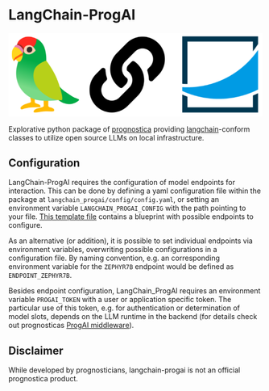 # LangChain-ProgAI

![langchain_progai](.img/langchain_progai.png)

Explorative python package of [prognostica](https://www.prognostica.de/de/) providing [langchain](https://github.com/langchain-ai/langchain/tree/master)-conform classes to utilize open source LLMs on local infrastructure.


## Configuration

LangChain-ProgAI requires the configuration of model endpoints for interaction. This can be done by defining a yaml configuration file within the package at `langchain_progai/config/config.yaml`, or setting an environment variable `LANGCHAIN_PROGAI_CONFIG` with the path pointing to your file. [This template file](langchain_progai/config/config.yaml.template) contains a blueprint with possible endpoints to configure.

As an alternative (or addition), it is possible to set individual endpoints via environment variables, overwriting possible configurations in a configuration file. By naming convention, e.g. an corresponding environment variable for the `ZEPHYR7B` endpoint would be defined as `ENDPOINT_ZEPHYR7B`.

Besides endpoint configuration, LangChain_ProgAI requires an environment variable `PROGAI_TOKEN` with a user or application specific token. The particular use of this token, e.g. for authentication or determination of model slots, depends on the LLM runtime in the backend (for details check out prognosticas [ProgAI middleware](https://github.com/discovertomorrow/progai-middleware/pkgs/container/progai-middleware)).

## Disclaimer

While developed by prognosticians, langchain-progai is not an official prognostica product.
